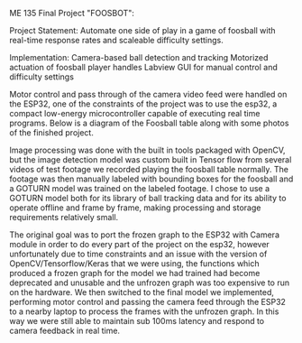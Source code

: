 ME 135 Final Project "FOOSBOT":

Project Statement: Automate one side of play in a game of foosball with real-time response rates and scaleable difficulty settings. 

Implementation:
Camera-based ball detection and tracking
Motorized actuation of foosball player handles
Labview GUI for manual control and difficulty settings

Motor control and pass through of the camera video feed were handled on the ESP32, one of the constraints of the project was to use the esp32, a compact low-energy microcontroller capable of executing real time programs. Below is a diagram of the Foosball table along with some photos of the finished project. 

Image processing was done with the built in tools packaged with OpenCV, but the image detection model was custom built in Tensor flow from several videos of test footage we recorded playing the foosball table normally. The footage was then manually labeled with bounding boxes for the foosball and a GOTURN model was trained on the labeled footage. I chose to use a GOTURN model both for its library of ball tracking data and for its ability to operate offline and frame by frame, making processing and storage requirements relatively small. 

The original goal was to port the frozen graph to the ESP32 with Camera module in order to do every part of the project on the esp32, however unfortunately due to time constraints and an issue with the version of OpenCV/Tensorflow/Keras that we were using, the functions which produced a frozen graph for the model we had trained had become deprecated and unusable and the unfrozen graph was too expensive to run on the hardware. We then switched to the final model we implemented, performing motor control and passing the camera feed through the ESP32 to a nearby laptop to process the frames with the unfrozen graph. In this way we were still able to maintain sub 100ms latency and respond to camera feedback in real time.
